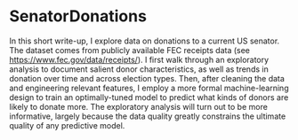 # SenatorDonations

In this short write-up, I explore data on donations to a current US senator. The dataset comes from publicly available FEC receipts data (see https://www.fec.gov/data/receipts/). I first walk through an exploratory analysis to document salient donor characteristics, as well as trends in donation over time and across election types. Then, after cleaning the data and engineering relevant features, I employ a more formal machine-learning design to train an optimally-tuned model to predict what kinds of donors are likely to donate more. The exploratory analysis will turn out to be more informative, largely because the data quality greatly constrains the ultimate quality of any predictive model.
